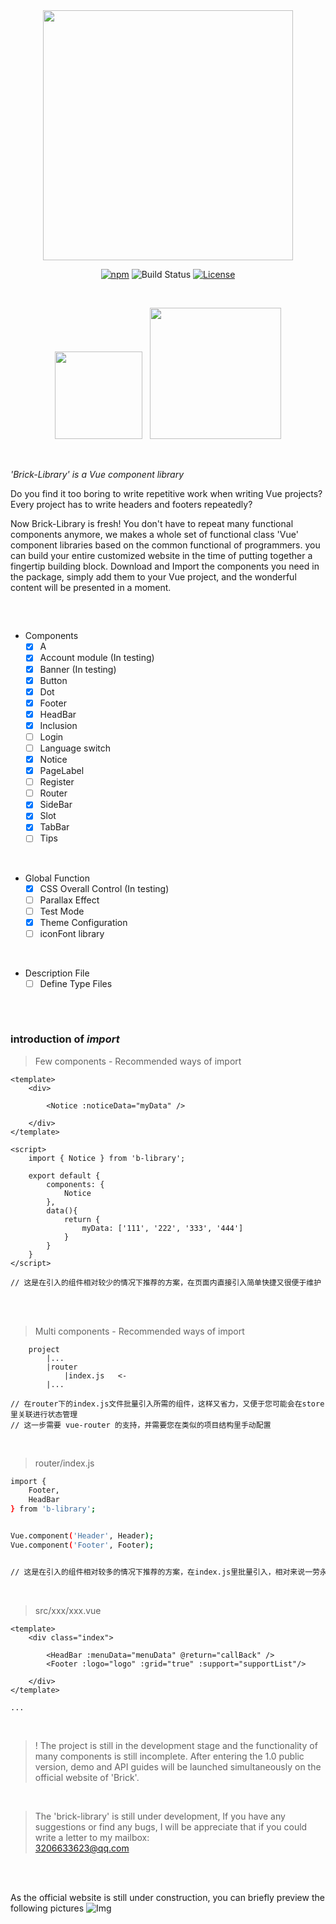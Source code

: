 
<br/>

<br/>


<p align="center">
    <img width="400" alt="" src="https://raw.githubusercontent.com/BobbleHatkjh/Vue_BuildingBlock/master/pic/100lllogo.png"/>
</p>



<p align="center">
    <a href="https://www.npmjs.com/package/b-library" target="_blank"><img src="https://img.shields.io/npm/v/b-library.svg" alt="npm"></a>
    <img src="https://img.shields.io/circleci/project/github/vuejs/vue/dev.svg" alt="Build Status">
    <a href="https://github.com/BobbleHatkjh/VUE-Brick/blob/master/LICENSE" target="_blank"><img src="https://img.shields.io/npm/l/b-library.svg" alt="License"></a>
</p> 

<br/>

<p align="center">
    <a href="https://www.npmjs.com/package/b-library" target="_blank"><img width="140" alt="" src="https://raw.githubusercontent.com/BobbleHatkjh/Vue_BuildingBlock/master/pic/npm.png"/></a> &nbsp;
    <a href="https://github.com/BobbleHatkjh/VUE-Brick" target="_blank"><img width="210" alt="" src="https://raw.githubusercontent.com/BobbleHatkjh/Vue_BuildingBlock/master/pic/githubLogo.png"/></a> 
</p>



<br/>
    
_'Brick-Library' is a Vue component library_<br/>

Do you find it too boring to write repetitive work when writing Vue projects? <br/> Every project has to write headers and footers repeatedly?<br/>

<!--

_'Library'makes a whole set of functional class 'Vue' component libraries based on the common functions of programmers, whether small to 'A' tags, large to automated'HeadBar' with'router'and dynamic effects, or templates for the entire page,'Library' has everything. We hope 'Brick Library' will bring some convenience to your work._

<br/>

-->

Now Brick-Library is fresh! You don't have to repeat many functional components anymore, we makes a whole set of functional class 'Vue' component libraries based on the common functional of programmers. you can build your entire customized website in the time of putting together a fingertip building block. Download and Import the components you need in the package, simply add them to your Vue project, and the wonderful content will be presented in a moment.

##

<br/>



<!--

>You can visit the following website to give a rough preview of the old version of 'Library' (some components are different, but the overall idea is the same).<br/>
><a href="http://123.57.41.38:8080/game_center/#/" target="_blank">Library preview(old)</a>

<br/>

-->

- Components
    - [x] A
    - [x] Account module (In testing)
    - [x] Banner (In testing)
    - [x] Button
    - [x] Dot
    - [x] Footer
    - [x] HeadBar      
    - [x] Inclusion
    - [ ] Login
    - [ ] Language switch
    - [x] Notice
    - [x] PageLabel 
    - [ ] Register
    - [ ] Router
    - [x] SideBar
    - [x] Slot
    - [x] TabBar
    - [ ] Tips   
  
<br/>
  
- Global Function
    - [x] CSS Overall Control (In testing)
    - [ ] Parallax Effect 
    - [ ] Test Mode 
    - [x] Theme Configuration
    - [ ] iconFont library

<br/>

- Description File
    - [ ] Define Type Files

##

<br/>

### introduction of _import_

>Few components - Recommended ways of import
```
<template>
    <div>
 
        <Notice :noticeData="myData" />
        
    </div>
</template>

<script>
    import { Notice } from 'b-library';
 
    export default {
        components: {
            Notice
        },
        data(){
            return {
                myData: ['111', '222', '333', '444']
            }
        }
    }
</script>

// 这是在引入的组件相对较少的情况下推荐的方案，在页面内直接引入简单快捷又很便于维护 
```

<br/>
<br/>


>Multi components - Recommended ways of import   
```
    project
        |...
        |router
            |index.js   <-
        |...

// 在router下的index.js文件批量引入所需的组件，这样又省力，又便于您可能会在store里关联进行状态管理   
// 这一步需要 vue-router 的支持，并需要您在类似的项目结构里手动配置     
```

<br/>


> router/index.js
```bash
import { 
    Footer, 
    HeadBar 
} from 'b-library';


Vue.component('Header', Header);
Vue.component('Footer', Footer);


// 这是在引入的组件相对较多的情况下推荐的方案，在index.js里批量引入，相对来说一劳永逸
```

<br/>

>src/xxx/xxx.vue 

```
<template>
    <div class="index">
 
        <HeadBar :menuData="menuData" @return="callBack" />
        <Footer :logo="logo" :grid="true" :support="supportList"/>
        
    </div>
</template>

...

```

<br/>

> ! The project is still in the development stage and the functionality of many components is still incomplete. After entering the 1.0 public version, demo and API guides will be launched simultaneously on the official website of 'Brick'.



<br/>

>The 'brick-library' is still under development, If you have any suggestions or find any bugs, I will be appreciate that if you could write a letter to my mailbox:<br/>
>3206633623@qq.com

<br/>

<br/>




As the official website is still under construction, you can briefly preview the following pictures
![Img](https://raw.githubusercontent.com/BobbleHatkjh/Vue_BuildingBlock/master/pic/preview.png)
